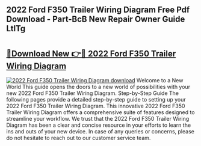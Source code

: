 ## 2022 Ford F350 Trailer Wiring Diagram Free Pdf Download - Part-BcB New Repair Owner Guide LtlTg

# <h2><a href="http://dfpujl.blite.top/?on=2022+Ford+F350+Trailer+Wiring+Diagram">🔗Download New 👉🔴 2022 Ford F350 Trailer Wiring Diagram</a></h2>

[![2022 Ford F350 Trailer Wiring Diagram download](https://i.imgur.com/lujVjoI.png)](http://dfpujl.blite.top/?on=2022+Ford+F350+Trailer+Wiring+Diagram)
Welcome to a New World This guide opens the doors to a new world of possibilities with your new 2022 Ford F350 Trailer Wiring Diagram. Step-by-Step Guide The following pages provide a detailed step-by-step guide to setting up your 2022 Ford F350 Trailer Wiring Diagram. This innovative 2022 Ford F350 Trailer Wiring Diagram offers a comprehensive suite of features designed to streamline your workflow. We trust that the 2022 Ford F350 Trailer Wiring Diagram has been a clear and concise resource in your efforts to learn the ins and outs of your new device. In case of any queries or concerns, please do not hesitate to reach out to our customer service team.
